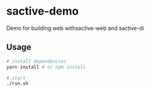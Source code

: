 # sactive-demo
 Demo for building web withsactive-web and sactive-di

## Usage
```bash
# install dependencies
yarn install # or npm install

# start
./run.sh
```